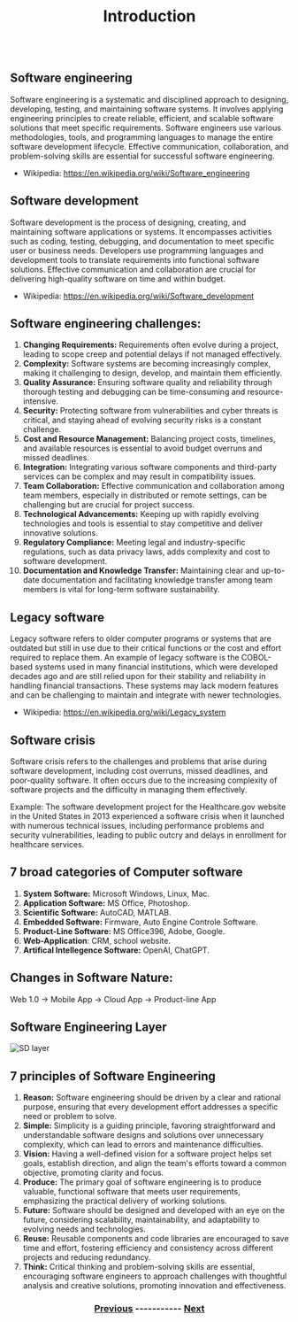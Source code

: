 <div align=center> <h1>Introduction</h1> </div>
<br />
<br />

## Software engineering
Software engineering is a systematic and disciplined approach to designing, developing, testing, and maintaining software systems. It involves applying engineering principles to create reliable, efficient, and scalable software solutions that meet specific requirements. Software engineers use various methodologies, tools, and programming languages to manage the entire software development lifecycle. Effective communication, collaboration, and problem-solving skills are essential for successful software engineering.
 - Wikipedia: https://en.wikipedia.org/wiki/Software_engineering

## Software development
Software development is the process of designing, creating, and maintaining software applications or systems. It encompasses activities such as coding, testing, debugging, and documentation to meet specific user or business needs. Developers use programming languages and development tools to translate requirements into functional software solutions. Effective communication and collaboration are crucial for delivering high-quality software on time and within budget.
 - Wikipedia: https://en.wikipedia.org/wiki/Software_development

## Software engineering challenges:
1. **Changing Requirements:** Requirements often evolve during a project, leading to scope creep and potential delays if not managed effectively.
2. **Complexity:** Software systems are becoming increasingly complex, making it challenging to design, develop, and maintain them efficiently.
3. **Quality Assurance:** Ensuring software quality and reliability through thorough testing and debugging can be time-consuming and resource-intensive.
4. **Security:** Protecting software from vulnerabilities and cyber threats is critical, and staying ahead of evolving security risks is a constant challenge.
5. **Cost and Resource Management:** Balancing project costs, timelines, and available resources is essential to avoid budget overruns and missed deadlines.
6. **Integration:** Integrating various software components and third-party services can be complex and may result in compatibility issues.
7. **Team Collaboration:** Effective communication and collaboration among team members, especially in distributed or remote settings, can be challenging but are crucial for project success.
8. **Technological Advancements:** Keeping up with rapidly evolving technologies and tools is essential to stay competitive and deliver innovative solutions.
9. **Regulatory Compliance:** Meeting legal and industry-specific regulations, such as data privacy laws, adds complexity and cost to software development.
10. **Documentation and Knowledge Transfer:** Maintaining clear and up-to-date documentation and facilitating knowledge transfer among team members is vital for long-term software sustainability.

## Legacy software
Legacy software refers to older computer programs or systems that are outdated but still in use due to their critical functions or the cost and effort required to replace them. An example of legacy software is the COBOL-based systems used in many financial institutions, which were developed decades ago and are still relied upon for their stability and reliability in handling financial transactions. These systems may lack modern features and can be challenging to maintain and integrate with newer technologies.
 - Wikipedia: https://en.wikipedia.org/wiki/Legacy_system

## Software crisis
Software crisis refers to the challenges and problems that arise during software development, including cost overruns, missed deadlines, and poor-quality software. It often occurs due to the increasing complexity of software projects and the difficulty in managing them effectively.

Example: The software development project for the Healthcare.gov website in the United States in 2013 experienced a software crisis when it launched with numerous technical issues, including performance problems and security vulnerabilities, leading to public outcry and delays in enrollment for healthcare services.

## 7 broad categories of Computer software
1. **System Software:** Microsoft Windows, Linux, Mac.
2. **Application Software:** MS Office, Photoshop.
3. **Scientific Software:** AutoCAD, MATLAB.
4. **Embedded Software:** Firmware, Auto Engine Controle Software.
5. **Product-Line Software:** MS Office396, Adobe, Google.
6. **Web-Application**: CRM, school website.
7. **Artifical Intellegence Software:** OpenAI, ChatGPT.

## Changes in Software Nature:

Web 1.0 -> Mobile App -> Cloud App -> Product-line App

## Software Engineering Layer
![SD layer](https://github.com/KKBUGHUNTER/Software_Development/assets/91019132/4fc0de05-e57a-4147-94fd-2edbd6136077)


## 7 principles of Software Engineering 
1. **Reason:** Software engineering should be driven by a clear and rational purpose, ensuring that every development effort addresses a specific need or problem to solve.
2. **Simple:** Simplicity is a guiding principle, favoring straightforward and understandable software designs and solutions over unnecessary complexity, which can lead to errors and maintenance difficulties.
3. **Vision:** Having a well-defined vision for a software project helps set goals, establish direction, and align the team's efforts toward a common objective, promoting clarity and focus.
4. **Produce:** The primary goal of software engineering is to produce valuable, functional software that meets user requirements, emphasizing the practical delivery of working solutions.
5. **Future:** Software should be designed and developed with an eye on the future, considering scalability, maintainability, and adaptability to evolving needs and technologies.
6. **Reuse:** Reusable components and code libraries are encouraged to save time and effort, fostering efficiency and consistency across different projects and reducing redundancy.
7. **Think:** Critical thinking and problem-solving skills are essential, encouraging software engineers to approach challenges with thoughtful analysis and creative solutions, promoting innovation and effectiveness.



<div align=center> <h3>
  
  [Previous](https://github.com/KKBUGHUNTER/Software_Engineering)  -----------  [Next](https://github.com/KKBUGHUNTER/Software_Engineering/Software_Engineering_Life_Cycle-I.md)
  
  </p3> </div>
<br />

